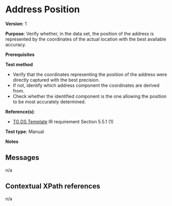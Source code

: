 # Address Position

**Version**: 1

**Purpose**: Verify whether, in the data set, the position of the address is represented by the coordinates of the actual location with the best available accuracy. 

**Prerequisites**

**Test method**

* Verify that the coordinates representing the position of the address were directly captured with the best precision.
* If not, identify which address component the coordinates are derived from. 
* Check whether the identified component is the one allowing the position to be most accurately determined.

  
**Reference(s)**: 

* [TG DS Template](http://inspire.ec.europa.eu/id/ats/data-ad/3.2/ad-as/README#ref_TG_DS_tmpl) IR requirement Section 5.5.1 (1)

**Test type**: Manual

**Notes**

## Messages

n/a

## Contextual XPath references

n/a
